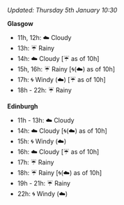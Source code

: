 *Updated: Thursday 5th January 10:30*

**Glasgow**

* 11h, 12h: :cloud: Cloudy
* 13h: :umbrella: Rainy
* 14h: :cloud: Cloudy [:umbrella: as of 10h]
* 15h, 16h: :umbrella: Rainy [:cyclone:(:cloud:) as of 10h]
* 17h: :cyclone: Windy (:cloud:) [:umbrella: as of 10h]
* 18h - 22h: :umbrella: Rainy

**Edinburgh**

* 11h - 13h: :cloud: Cloudy
* 14h: :cloud: Cloudy [:cyclone:(:cloud:) as of 10h]
* 15h: :cyclone: Windy (:cloud:)
* 16h: :cloud: Cloudy [:umbrella: as of 10h]
* 17h: :umbrella: Rainy
* 18h: :umbrella: Rainy [:cyclone:(:cloud:) as of 10h]
* 19h - 21h: :umbrella: Rainy
* 22h: :cyclone: Windy (:cloud:)
